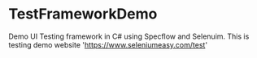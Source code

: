 # TestFrameworkDemo 

Demo UI Testing framework in C# using Specflow and Selenuim.
This is testing demo website 'https://www.seleniumeasy.com/test'
